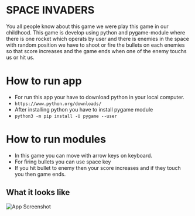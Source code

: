 # SPACE INVADERS

You all people know about this game we were play this game in our childhood. This game is develop using python and pygame-module where there is one rocket which operats by user and there is enemies in the space with random position we have to shoot or fire the bullets on each enemies so that score increases and the game ends when one of the enemy touchs us or hit us.

# How to run app 

 * For run this app your have to download python in your local computer.
 * `https://www.python.org/downloads/`
 * After installing python you have to install pygame module
 *  `python3 -m pip install -U pygame --user`

# How to run modules

 * In this game you can move with arrow  keys on keyboard.
 * For firing bullets you can use space key
 * If you hit bullet to enemy then your score increases and if they touch you then game ends. 


## What it looks like

![App Screenshot](./space_invaders.gif)

  











